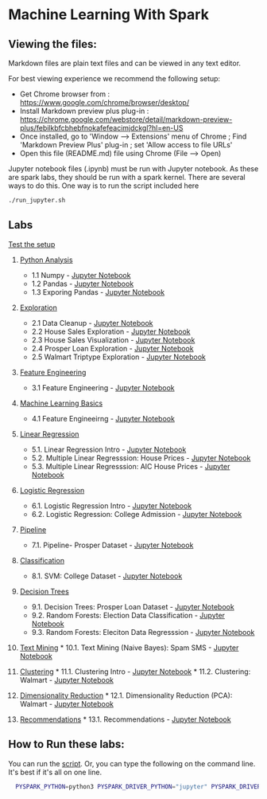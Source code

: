 <link rel='stylesheet' href='assets/css/main.css'/>


Machine Learning With Spark
=====================

Viewing the files:
-----------------
Markdown files are plain text files and can be viewed in any text editor.

For best viewing experience we recommend the following setup:
* Get Chrome browser from : https://www.google.com/chrome/browser/desktop/
* Install Markdown preview plus plug-in : https://chrome.google.com/webstore/detail/markdown-preview-plus/febilkbfcbhebfnokafefeacimjdckgl?hl=en-US
* Once installed, go to 'Window --> Extensions' menu of Chrome ;   Find 'Markdown Preview Plus' plug-in ;  set 'Allow access to file URLs'
* Open this file (README.md) file using Chrome (File --> Open)


Jupyter notebook files (.ipynb) must be run with Jupyter notebook.  As these are spark labs, they should be run with a spark kernel.  There are
several ways to do this. One way is to run the script included here

```bash
./run_jupyter.sh
```

## Labs

[Test the setup](0-testing-123.ipynb)

 1. [Python Analysis](python-analysis/README.md)
    * 1.1 Numpy - [Jupyter Notebook](python-analysis/numpy.ipynb)
    * 1.2 Pandas - [Jupyter Notebook](python-analysis/pandas.ipynb)
    * 1.3 Exporing Pandas - [Jupyter Notebook](python-analysis/exploring-pandas.ipynb)

 2. [Exploration](exploration/README.md)
    * 2.1 Data Cleanup - [Jupyter Notebook](exploration/data-cleanup.ipynb)
    * 2.2 House Sales Exploration - [Jupyter Notebook](exploration/explore-house-sales.ipynb)
    * 2.3 House Sales Visualization - [Jupyter Notebook](exploration/visualize-house-sales.ipynb)
    * 2.4 Prosper Loan Exploration - [Jupyter Notebook](exploration/1-explore-prosper.ipynb)
    * 2.5 Walmart Triptype Exploration - [Jupyter Notebook](exploration/2-explore-wlamart.ipynb)

 3. [Feature Engineering](feature-engineering/README.md)
    * 3.1 Feature Engineering - [Jupyter Notebook](feature-engineering/1-election.ipynb)

 4. [Machine Learning Basics](basics/README.md)
    * 4.1 Feature Engineeirng - [Jupyter Notebook](basics/ml-basics.ipynb)

 5. [Linear Regression](linear-regression/README.md)
    * 5.1. Linear Regression Intro - [Jupyter Notebook](linear-regression/1-lr.ipynb)
    * 5.2. Multiple Linear Regresssion: House Prices - [Jupyter Notebook](linear-regression/2-mlr-house-prices.ipynb)
    * 5.3. Multiple Linear Regresssion: AIC House Prices - [Jupyter Notebook](linear-regression/3-mlr-AIC-house-prices.ipynb)

 6. [Logistic Regression](logistic-regression/README.md)
    * 6.1. Logistic Regression Intro - [Jupyter Notebook](logistic-regression/1-credit-approval.ipynb)
    * 6.2. Logistic Regression: College Admission - [Jupyter Notebook](logistic-regression/2-college-admission.ipynb)

 7. [Pipeline](pipeline/README.md)
    * 7.1. Pipeline- Prosper Dataset - [Jupyter Notebook](pipeline/1-pipeline-prosper.ipynb)

 8. [Classification](classification/README.md)
    * 8.1. SVM: College Dataset - [Jupyter Notebook](classification/1-svm-college.ipynb)

 9. [Decision Trees](decision-trees/README.md)
    * 9.1. Decision Trees: Prosper Loan Dataset - [Jupyter Notebook](decision-trees/1-tree-prosper.ipynb)
    * 9.2. Random Forests: Election Data Classification - [Jupyter Notebook](decision-trees/2-randomf-election-classification.ipynb)
    * 9.3. Random Forests: Eleciton Data  Regresssion - [Jupyter Notebook](decision-trees/3-randomf-election-regression.ipynb)

 10. [Text Mining](text-mining/README.md)
    * 10.1. Text Mining (Naive Bayes): Spam SMS  - [Jupyter Notebook](text-mining/1-naive-bayes.ipynb)

 11. [Clustering](clustering/README.md)
    * 11.1. Clustering Intro - [Jupyter Notebook](clustering/1-kmeans-mtcars.ipynb)
    * 11.2. Clustering: Walmart  - [Jupyter Notebook](clustering/1-kmeans-walmart.ipynb)

 12. [Dimensionality Reduction](dim-reduction/README.md)
    * 12.1. Dimensionality Reduction (PCA): Walmart  - [Jupyter Notebook](dim-reduction/1-pca-walmart.ipynb)

 13. [Recommendations](recommendations/README.md)
    * 13.1. Recommendations - [Jupyter Notebook](recommendations/1-recommender.ipynb)




## How to Run these labs:

You can run the [script](./run_jupyter.sh).  Or, you can type the following on the command line. It's best if it's all on one line.

```bash
  PYSPARK_PYTHON=python3 PYSPARK_DRIVER_PYTHON="jupyter" PYSPARK_DRIVER_PYTHON_OPTS="notebook" ~/spark/bin/pyspark
```


